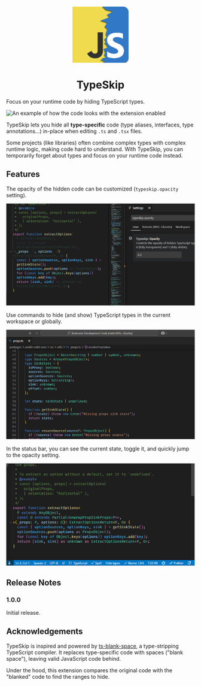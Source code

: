 <p align="center">
  <img src="logo.png" alt="TypeSkip logo" width="150">
</p>

<h1 align="center">TypeSkip</h1>

Focus on your runtime code by hiding TypeScript types.

![An example of how the code looks with the extension enabled](images/code.gif)

TypeSkip lets you hide all **type-specific** code (type aliases, interfaces, type annotations...) in-place when editing `.ts` and `.tsx` files.

Some projects (like libraries) often combine complex types with complex runtime logic, making code hard to understand. With TypeSkip, you can temporarily forget about types and focus on your runtime code instead.

## Features

The opacity of the hidden code can be customized (`typeskip.opacity` setting).

![A demo of the opacity setting](images/opacity.gif)

Use commands to hide (and show) TypeScript types in the current workspace or globally.

![A demo of the commands](images/commands.gif)

In the status bar, you can see the current state, toggle it, and quickly jump to the opacity setting.

![A demo of the status bar](images/status-bar.gif)

## Release Notes

### 1.0.0

Initial release.

## Acknowledgements

TypeSkip is inspired and powered by [ts-blank-space](https://bloomberg.github.io/ts-blank-space/), a type-stripping TypeScript compiler. It replaces type-specific code with spaces ("blank space"), leaving valid JavaScript code behind.

Under the hood, this extension compares the original code with the "blanked" code to find the ranges to hide.
